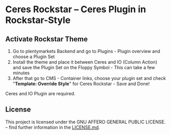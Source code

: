# Ceres Rockstar – Ceres Plugin in Rockstar-Style
 
<div class="container-toc"></div>
 
## Activate Rockstar Theme
 
 
1. Go to plentymarkets Backend and go to Plugins - Plugin overview and choose a Plugin Set
2. Install the theme and place it between Ceres and IO (Column Action) and save the Plugin Set on the Floppy Symbol - This can take a few minutes
3. After that go to CMS - Container links, choose your plugin set and check "<b>Template: Override Style</b>" for Ceres Rockstar - Save and Done!
 
<div class="alert alert-info" role="alert">
    Ceres and IO Plugin are required.
</div>
 
## License
 
This project is licensed under the GNU AFFERO GENERAL PUBLIC LICENSE. – find further information in the [LICENSE.md](https://github.com/plentymarkets/plugin-ceres/blob/stable/LICENSE.md).
